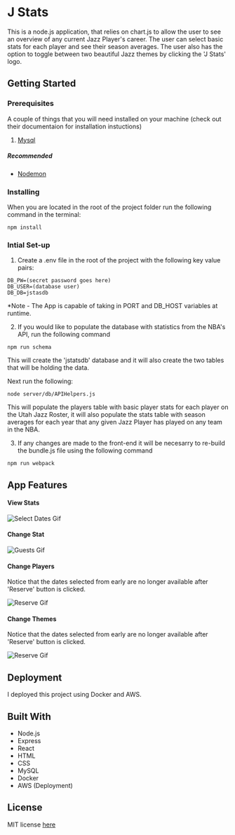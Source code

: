 # J Stats
This is a node.js application, that relies on chart.js to allow the user to see an overview of any current Jazz Player's career. The user can select basic stats for each player and see their season averages.  The user also has the option to toggle between two beautiful Jazz themes by clicking the 'J Stats' logo. 

## Getting Started

### Prerequisites
A couple of things that you will need installed on your machine (check out their documentaion for installation instuctions)

1. [Mysql](https://dev.mysql.com/downloads/mysql/)

##### Recommended
* [Nodemon](https://nodemon.io/)

### Installing
When you are located in the root of the project folder run the following command in the terminal:
```
npm install
```

### Intial Set-up

1. Create a .env file in the root of the project with the following key value pairs:
```
DB_PW=(secret password goes here)
DB_USER=(database user)
DB_DB=jstasdb
```
*Note - The App is capable of taking in PORT and DB_HOST variables at runtime.

2. If you would like to populate the database with statistics from the NBA's API, run the following command

```
npm run schema
```
This will create the 'jstatsdb' database and it will also create the two tables that will be holding the data.

Next run the following:
```
node server/db/APIHelpers.js
```
This will populate the players table with basic player stats for each player on the Utah Jazz Roster, it will also populate the stats table with season averages for each year that any given Jazz Player has played on any team in the NBA.

3. If any changes are made to the front-end it will be necesarry to re-build the bundle.js file using the following command

```
npm run webpack
```

## App Features

#### View Stats

![Select Dates Gif](Demo/view-stats.gif)

#### Change Stat

![Guests Gif](Demo/change-stat.gif)

#### Change Players

Notice that the dates selected from early are no longer available after 'Reserve' button is clicked.

![Reserve Gif](Demo/change-player.gif)

#### Change Themes

Notice that the dates selected from early are no longer available after 'Reserve' button is clicked.

![Reserve Gif](Demo/change-theme.gif)

## Deployment

I deployed this project using Docker and AWS. 

## Built With
* Node.js
* Express
* React
* HTML
* CSS
* MySQL
* Docker
* AWS (Deployment)

## License
MIT license [here](https://github.com/trevor2355/j-stats/blob/master/LICENSE)
